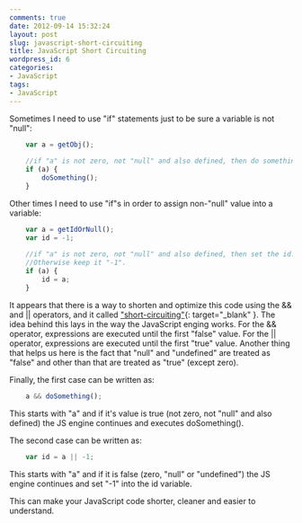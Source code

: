 ```yaml
---
comments: true
date: 2012-09-14 15:32:24
layout: post
slug: javascript-short-circuiting
title: JavaScript Short Circuiting
wordpress_id: 6
categories:
- JavaScript
tags:
- JavaScript
---
```



<!-- more -->

Sometimes I need to use "if" statements just to be sure a variable is not "null":

``` javascript 
    var a = getObj();
    
    //if "a" is not zero, not "null" and also defined, then do something.
    if (a) { 
        doSomething();
    }
```







Other times I need to use "if"s in order to assign non-"null" value into a variable:

``` javascript  
    var a = getIdOrNull();
    var id = -1;
    
    //if "a" is not zero, not "null" and also defined, then set the id.
    //Otherwise keep it "-1".
    if (a) { 
        id = a;
    }
```
It appears that there is a way to shorten and optimize this code using the && and || operators, and it called ["short-circuiting"](http://en.wikipedia.org/wiki/Short-circuit_evaluation){: target="_blank" }. The idea behind this lays in the way the JavaScript enging works. For the && operator, expressions are executed until the first "false" value. For the || operator, expressions are executed until the first "true" value. Another thing that helps us here is the fact that "null" and "undefined" are treated as "false" and other than that are treated as "true" (except zero).






Finally, the first case can be written as:

``` javascript 
    a && doSomething();
```

This starts with "a" and if it's value is true (not zero, not "null" and also defined) the JS engine continues and executes doSomething().







The second case can be written as:

``` javascript 
    var id = a || -1;
```

This starts with "a" and if it is false (zero, "null" or "undefined") the JS engine continues and set "-1" into the id variable.







This can make your JavaScript code shorter, cleaner and easier to understand.

